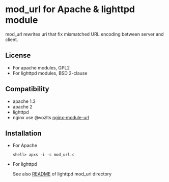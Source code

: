 mod_url for Apache & lighttpd module
==========

mod_url rewrites uri that fix mismatched URL encoding between server and client.


## License

 * For apache modules, GPL2
 * For lighttpd modules, BSD 2-clause

## Compatibility

 * apache 1.3
 * apache 2
 * lighttpd
 * nginx use @vozlts [nginx-module-url](https://github.com/vozlt/nginx-module-url/)

## Installation

  * For Apache
  
    ```Shell
    shell> apxs -i -c mod_url.c
    ```
  * For lighttpd
  
    See also [README](https://github.com/Joungkyun/mod_url/blob/master/lighttpd/README) of lighttpd mod_url directory
